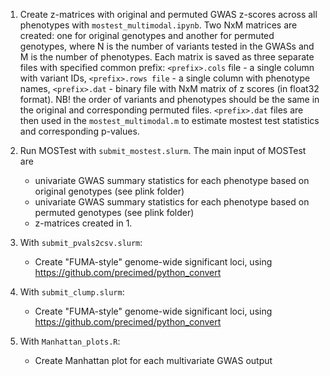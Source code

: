 1. Create z-matrices with original and permuted GWAS z-scores across all phenotypes with ```mostest_multimodal.ipynb```. Two NxM matrices are created: one for original genotypes and another for permuted genotypes, where N is the number of variants tested in the GWASs and M is the number of phenotypes. Each matrix is saved as three separate files with specified common prefix: ```<prefix>.cols``` file - a single column with variant IDs, ```<prefix>.rows file``` - a single column with phenotype names, ```<prefix>.dat``` - binary file with NxM matrix of z scores (in float32 format). NB! the order of variants and phenotypes should be the same in the original and corresponding permuted files. ```<prefix>.dat``` files are then used in the ```mostest_multimodal.m``` to estimate mostest test statistics and corresponding p-values.

2. Run MOSTest with ```submit_mostest.slurm```. The main input of MOSTest are
      - univariate GWAS summary statistics for each phenotype based on original genotypes (see plink folder)
      - univariate GWAS summary statistics for each phenotype based on permuted genotypes (see plink folder)
      - z-matrices created in 1.

3. With ```submit_pvals2csv.slurm```:
   
    - Create "FUMA-style" genome-wide significant loci, using https://github.com/precimed/python_convert

3. With ```submit_clump.slurm```:
   
    - Create "FUMA-style" genome-wide significant loci, using https://github.com/precimed/python_convert

4. With ```Manhattan_plots.R```:

    - Create Manhattan plot for each multivariate GWAS output
